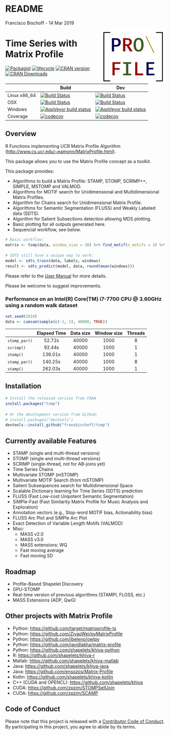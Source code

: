 README
================
Francisco Bischoff
\- 14 Mar 2019

<!-- README.md is generated from README.Rmd. Please edit that file -->

<img src="man/figures/logo.png" align="right" style="float:right;" />

# Time Series with Matrix Profile

[![Packagist](https://img.shields.io/badge/license-GPL--3-brightgreen.svg)](https://choosealicense.com/licenses/gpl-3.0/)
[![lifecycle](https://img.shields.io/badge/lifecycle-stable-brightgreen.svg)](https://www.tidyverse.org/lifecycle/#stable)
[![CRAN
version](http://www.r-pkg.org/badges/version/tsmp)](https://cran.r-project.org/package=tsmp)
[![CRAN
Downloads](https://cranlogs.r-pkg.org/badges/tsmp)](https://cran.r-project.org/package=tsmp)

|               | Build                                                                                                                                                                        | Dev                                                                                                                                                                           |
| ------------- | ---------------------------------------------------------------------------------------------------------------------------------------------------------------------------- | ----------------------------------------------------------------------------------------------------------------------------------------------------------------------------- |
| Linux x86\_64 | [![Build Status](https://travis-ci.com/franzbischoff/tsmp.svg?branch=master)](https://travis-ci.com/franzbischoff/tsmp)                                                      | [![Build Status](https://travis-ci.com/franzbischoff/tsmp.svg?branch=develop)](https://travis-ci.com/franzbischoff/tsmp)                                                      |
| OSX           | [![Build Status](https://travis-ci.com/franzbischoff/tsmp.svg?branch=master)](https://travis-ci.com/franzbischoff/tsmp)                                                      | [![Build Status](https://travis-ci.com/franzbischoff/tsmp.svg?branch=develop)](https://travis-ci.com/franzbischoff/tsmp)                                                      |
| Windows       | [![AppVeyor build status](https://ci.appveyor.com/api/projects/status/github/franzbischoff/tsmp?branch=master&svg=true)](https://ci.appveyor.com/project/franzbischoff/tsmp) | [![AppVeyor build status](https://ci.appveyor.com/api/projects/status/github/franzbischoff/tsmp?branch=develop&svg=true)](https://ci.appveyor.com/project/franzbischoff/tsmp) |
| Coverage      | [![codecov](https://codecov.io/gh/franzbischoff/tsmp/branch/master/graph/badge.svg)](https://codecov.io/gh/franzbischoff/tsmp)                                               | [![codecov](https://codecov.io/gh/franzbischoff/tsmp/branch/develop/graph/badge.svg)](https://codecov.io/gh/franzbischoff/tsmp)                                               |

## Overview

R Functions implementing UCR Matrix Profile Algorithm
(<http://www.cs.ucr.edu/~eamonn/MatrixProfile.html>).

This package allows you to use the Matrix Profile concept as a toolkit.

This package provides:

  - Algorithms to build a Matrix Profile: STAMP, STOMP, SCRIMP++,
    SIMPLE, MSTOMP and VALMOD.
  - Algorithms for MOTIF search for Unidimensional and Multidimensional
    Matrix Profiles.
  - Algorithm for Chains search for Unidimensional Matrix Profile.
  - Algorithms for Semantic Segmentation (FLUSS) and Weakly Labeled data
    (SDTS).
  - Algorithm for Salient Subsections detection allowing MDS plotting.
  - Basic plotting for all outputs generated here.
  - Sequencial workflow, see below.

<!-- end list -->

``` r
# Basic workflow:
matrix <- tsmp(data, window_size = 30) %>% find_motif(n_motifs = 3) %>% plot()

# SDTS still have a unique way to work:
model <- sdts_train(data, labels, windows)
result <- sdts_predict(model, data, round(mean(windows)))
```

Please refer to the [User
Manual](https://franzbischoff.github.io/tsmp/reference/) for more
details.

Please be welcome to suggest
improvements.

### Performance on an Intel(R) Core(TM) i7-7700 CPU @ 3.60GHz using a random walk dataset

``` r
set.seed(2018)
data <- cumsum(sample(c(-1, 1), 40000, TRUE))
```

|               | Elapsed Time | Data size | Window size | Threads |
| ------------- | :----------: | :-------: | :---------: | :-----: |
| `stomp_par()` |    52.72s    |   40000   |    1000     |    8    |
| `scrimp()`    |    92.44s    |   40000   |    1000     |    1    |
| `stomp()`     |   136.01s    |   40000   |    1000     |    1    |
| `stamp_par()` |   140.25s    |   40000   |    1000     |    8    |
| `stamp()`     |   262.03s    |   40000   |    1000     |    1    |

## Installation

``` r
# Install the released version from CRAN
install.packages("tsmp")

# Or the development version from GitHub:
# install.packages("devtools")
devtools::install_github("franzbischoff/tsmp")
```

## Currently available Features

  - STAMP (single and multi-thread versions)
  - STOMP (single and multi-thread versions)
  - SCRIMP (single-thread, not for AB-joins yet)
  - Time Series Chains
  - Multivariate STOMP (mSTOMP)
  - Multivariate MOTIF Search (from mSTOMP)
  - Salient Subsequences search for Multidimensional Space
  - Scalable Dictionary learning for Time Series (SDTS) prediction
  - FLUSS (Fast Low-cost Unipotent Semantic Segmentation)
  - SiMPle-Fast (Fast Similarity Matrix Profile for Music Analysis and
    Exploration)
  - Annotation vectors (e.g., Stop-word MOTIF bias, Actionability bias)
  - FLUSS Arc Plot and SiMPle Arc Plot
  - Exact Detection of Variable Length Motifs (VALMOD)
  - Misc:
      - MASS v2.0
      - MASS v3.0
      - MASS extensions: WQ
      - Fast moving average
      - Fast moving SD

## Roadmap

  - Profile-Based Shapelet Discovery
  - GPU-STOMP
  - Real-time version of previous algorithms (STAMPI, FLOSS, etc.)
  - MASS Extensions (ADP, QwG)

## Other projects with Matrix Profile

  - Python: <https://github.com/target/matrixprofile-ts>
  - Python: <https://github.com/ZiyaoWei/pyMatrixProfile>
  - Python: <https://github.com/jbeleno/owlpy>
  - Python: <https://github.com/javidlakha/matrix-profile>
  - Python: <https://github.com/shapelets/khiva-python>
  - R: <https://github.com/shapelets/khiva-r>
  - Matlab: <https://github.com/shapelets/khiva-matlab>
  - Java: <https://github.com/shapelets/khiva-java>
  - Java: <https://github.com/ensozos/Matrix-Profile>
  - Kotlin: <https://github.com/shapelets/khiva-kotlin>
  - C++ (CUDA and OPENCL): <https://github.com/shapelets/khiva>
  - CUDA: <https://github.com/zpzim/STOMPSelfJoin>
  - CUDA: <https://github.com/zpzim/SCAMP>

## Code of Conduct

Please note that this project is released with a [Contributor Code of
Conduct](CODE_OF_CONDUCT.md). By participating in this project, you
agree to abide by its terms.
